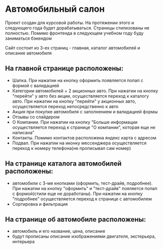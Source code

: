 <h1>Автомобильный салон</h1>
<div>
    <p>Проект создан для курсовой работы. На протяжении этого и следующего года будет дорабатываться. Страницы стилизованы не полностью. Помимо фронтенда в следующем учебном году буду заниматься бэкендом</p>
    <p>Сайт состоит из 3-ех страниц - главная, каталог автомобилей и описание автомобиля</p>
    <h2>На главной странице расположены:</h2>
    <ul>
        <li>Шапка. При нажатии на кнопку оформить появляется попап с формой с валидацией</li>
        <li>Категории автомобилей + 2 акционных авто. При нажатии на кнопку "перейти" у авто без акции, осуществляется переход к каталогу авто. При нажатии на кнопку "перейти" у акционных авто, осуществляется переход непосредственно к авто</li>
        <li>Акция при покупке автомобиля с заполнением и валидацией формы</li>
        <li>Отзывы со слайдером</li>
        <li>О Компании. При нажатии на кнопку "Больше информации осуществляется переход к странице "О компании", которая еще не написана"</li>
        <li>Контакты. Помимо контактов расположена яндекс карта с адресом</li>
        <li>Подвал. При нажатии на иконку мессенджера осуществляется переход к номеру телефона(не прописывал сам номер)</li>
    </ul>
    <h2>На странице каталога автомобилей расположены:</h2>
    <ul>
        <li>автомобили с 3-мя кнопками (оформить, тест-драйв, подробнее). При нажатии на кнопку "оформить" и "тест-драйв" пояляется попап с формой(стили еще не доработаны). При нажатии на кнопку "подробнее" осуществляется переход к странице с автомобилем</li>
        <li>Сортировка и фильтрация</li>
    </ul>
    <h2>На странице об автомобиле расположены:</h2>
    <ul>
        <li>автомобиль и его название, цена, описание</li>
        <li>будут прописаны описание изображениями двигателя, экстерьера, интерьера</li>
    </ul>
    <p></p>
</div>